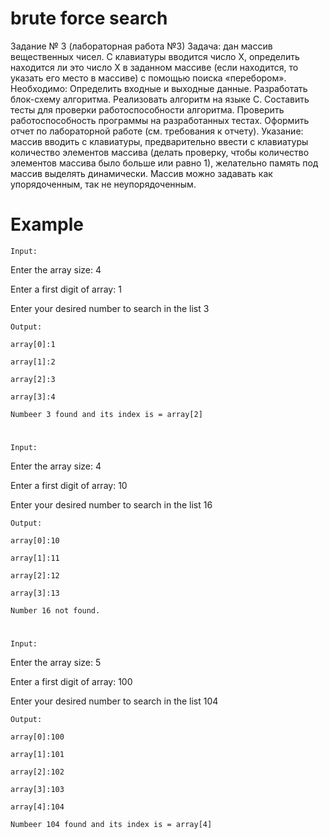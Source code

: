 # brute force search

Задание № 3 (лабораторная работа №3)
Задача: дан массив вещественных чисел. С клавиатуры вводится число Х, определить находится ли это число Х в заданном массиве (если находится, то указать его место в массиве) с помощью поиска «перебором».
Необходимо:
Определить входные и выходные данные.
Разработать блок-схему алгоритма.
Реализовать алгоритм на языке С.
Составить тесты для проверки работоспособности алгоритма.
Проверить работоспособность программы на разработанных тестах.
Оформить отчет по лабораторной работе (см. требования к отчету).
Указание:  массив вводить с клавиатуры, предварительно ввести с клавиатуры количество элементов массива (делать проверку, чтобы количество элементов массива было больше или равно 1), желательно память под массив выделять динамически. Массив можно задавать как упорядоченным, так не неупорядоченным.

# Example

`Input:` 

Enter the array size:   4

Enter a first digit of  array:  1

Enter your desired number to search in the list 3

`Output:`
```
array[0]:1

array[1]:2

array[2]:3

array[3]:4

Numbeer 3 found and its index is = array[2]
```
#

`Input:`

Enter the array size:   4

Enter a first digit of  array:  10

Enter your desired number to search in the list 16

`Output:`
```
array[0]:10

array[1]:11

array[2]:12

array[3]:13

Number 16 not found.
```
#

`Input:`

Enter the array size:   5

Enter a first digit of  array:  100

Enter your desired number to search in the list 104

`Output:`
```
array[0]:100

array[1]:101

array[2]:102

array[3]:103

array[4]:104

Numbeer 104 found and its index is = array[4] 
```
#
